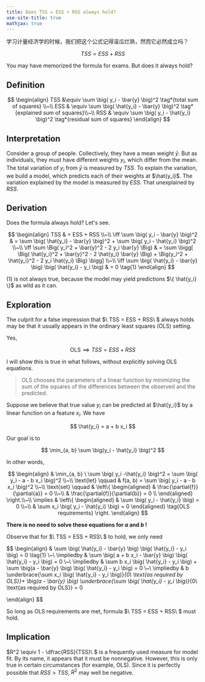 ```yaml
---
title: Does TSS = ESS + RSS always hold?
use-site-title: true
mathjax: true
---
```


学习计量经济学的时候，我们把这个公式记得滚瓜烂熟，然而它必然成立吗？

$$
TSS = ESS + RSS
$$

You may have memorized the formula for exams. But does it always hold?

## Definition

$$
\begin{align}
    TSS &\equiv \sum \big( y_i - \bar{y} \big)^2 \tag*{total sum of squares} \\~\\
    ESS & \equiv \sum \big( \hat{y_i} - \bar{y} \big)^2 \tag*{explained sum of squares}\\~\\
    RSS & \equiv \sum \big( y_i - \hat{y_i} \big)^2 \tag*{residual sum of squares}
\end{align}
$$

## Interpretation

Consider a group of people. Collectively, they have a mean weight $\bar{y}$. But as individuals, they must have different weights $y_i$, which differ from the mean. The total variation of $y_i$ from $\bar{y}$ is measured by $TSS$. To explain the variation, we build a model, which predicts each of their weights at $\hat{y_i}$. The variation explained by the model is measured by $ESS$. That unexplained by $RSS$.

## Derivation

Does the formula always hold? Let's see.

$$
\begin{align}
    TSS & = ESS + RSS \\~\\
    \iff  \sum \big( y_i - \bar{y} \big)^2  & = \sum \big( \hat{y_i} - \bar{y} \big)^2 + \sum \big( y_i - \hat{y_i} \big)^2 \\~\\
    \iff  \sum \Big( y_i^2 + \bar{y}^2 - 2 y_i \bar{y} \Big)  & = 
            \sum \bigg[ \Big( \hat{y_i}^2 + \bar{y}^2 - 2 \hat{y_i} \bar{y} \Big)
            + \Big(y_i^2 + \hat{y_i}^2 - 2 y_i \hat{y_i} \Big) \bigg] \\~\\
    \iff \sum \big(  \hat{y_i} - \bar{y} \big) \big(  \hat{y_i} - y_i \big) & = 0 \tag{1}
\end{align}
$$

$(1)$ is not always true, because the model may yield predictions $\{ \hat{y_i} \}$ as wild as it can.

## Exploration

The culprit for a false impression that $\ TSS = ESS + RSS\ $ always holds may be that it usually appears in the ordinary least squares (OLS) setting.

Yes, 

$$
\text{OLS} \implies TSS = ESS + RSS
$$

I will show this is true in what follows, without explicitly solving OLS equations.

> OLS chooses the parameters of a linear function by minimizing the sum of the squares of the differences between the observed and the predicted.

Suppose we believe that true value $y_i$ can be predicted at $\hat{y_i}$ by a linear function on a feature $x_i$. We have

$$
\hat{y_i} = a + b x_i
$$

Our goal is to

$$
\min_{a, b} \sum \big(y_i - \hat{y_i} \big)^2
$$

In other words,

$$
\begin{align}
    & \min_{a, b} \ \sum \big( y_i -\hat{y_i} \big)^2 =  \sum \big( y_i - a - b x_i \big)^2  \\~\\
    \text{let} \qquad & f(a, b) = \sum \big( y_i - a - b x_i \big)^2 \\~\\
    \text{set} \qquad &
    \left\{
        \begin{aligned}
            &  \frac{\partial{f}}{\partial{a}} = 0 \\~\\
            &  \frac{\partial{f}}{\partial{b}} = 0 \\
        \end{aligned}
    \right.\\~\\
    \implies & 
    \left\{
        \begin{aligned}
            & \sum \big( y_i - \hat{y_i} \big) = 0 \\~\\
            & \sum x_i \big( y_i - \hat{y_i} \big) = 0
        \end{aligned} \tag{OLS requirements}
    \right.
\end{align}
$$

**There is no need to solve these equations for $a​$ and $b​$ !**

Observe that for $\ TSS = ESS + RSS\ $ to hold, we only need

$$
\begin{align}
    & \sum \big(  \hat{y_i} - \bar{y} \big) \big(  \hat{y_i} - y_i \big) = 0 \tag{1} \\~\\
    \impliedby & \sum \big(  a + b x_i - \bar{y} \big) \big(  \hat{y_i} - y_i \big) = 0 \\~\\
    \impliedby & \sum b x_i \big(  \hat{y_i} - y_i \big) + \sum \big(a - \bar{y} \big) \big(  \hat{y_i} - y_i \big) = 0 \\~\\
    \impliedby & b \underbrace{\sum  x_i \big(  \hat{y_i} - y_i \big)}_{0\ \text{as required by OLS}}+ \big(a - \bar{y} \big) \underbrace{\sum \big(  \hat{y_i} - y_i \big)}_{0\ \text{as required by OLS}} = 0 

\end{align}
$$

So long as OLS requirements are met, formula $\ TSS = ESS + RSS\ $ must hold.

## Implication

$R^2 \equiv 1 - \dfrac{RSS}{TSS}\ $ is a frequently used measure for model fit. By its name, it appears that it must be nonnegative. However, this is only true in certain circumstances (for example, OLS). Since it is perfectly possible that $RSS > TSS$, $R^2$ may well be negative.